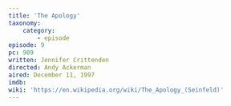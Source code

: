 ```yaml
---
title: 'The Apology'
taxonomy:
    category:
        - episode
episode: 9
pc: 909
written: Jennifer Crittenden
directed: Andy Ackerman
aired: December 11, 1997
imdb:
wiki: 'https://en.wikipedia.org/wiki/The_Apology_(Seinfeld)'
---
```

